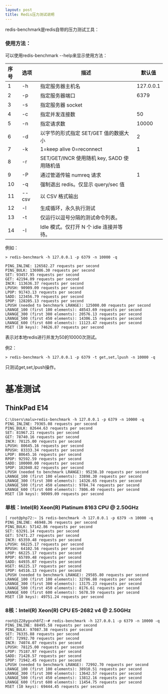 ```yaml
---
layout: post
title: Redis压力测试说明
---
```


redis-benchmark是redis自带的压力测试工具：

### 使用方法：

可以使用redis-benchmark --help来显示使用方法：

|序号	|选项	|描述	|默认值|
|:---- |:--- | ----- | ----- |
|1	|-h	|指定服务器主机名|	127.0.0.1|
|2	|-p	|指定服务器端口	|6379|
|3	|-s	|指定服务器 socket	||
|4	|-c	|指定并发连接数	|50|
|5	|-n	|指定请求数	|10000|
|6	|-d	|以字节的形式指定 SET/GET 值的数据大小	|2|
|7	|-k	|1=keep alive 0=reconnect	|1|
|8	|-r	|SET/GET/INCR 使用随机 key, SADD 使用随机值	||
|9	|-P	|通过管道传输 numreq 请求	|1|
|10	|-q	|强制退出 redis。仅显示 query/sec 值	||
|11	|--csv	|以 CSV 格式输出	||
|12	|-l	|生成循环，永久执行测试	||
|13	|-t	|仅运行以逗号分隔的测试命令列表。	||
|14	|-I	|Idle 模式。仅打开 N 个 idle 连接并等待。||


例如：

	> redis-benchmark -h 127.0.0.1 -p 6379 -n 10000 -q
	
	PING_INLINE: 126582.27 requests per second
	PING_BULK: 136986.30 requests per second
	SET: 93457.95 requests per second
	GET: 42194.09 requests per second
	INCR: 113636.37 requests per second
	LPUSH: 90909.09 requests per second
	LPOP: 91743.13 requests per second
	SADD: 123456.79 requests per second
	SPOP: 128205.13 requests per second
	LPUSH (needed to benchmark LRANGE): 125000.00 requests per second
	LRANGE_100 (first 100 elements): 48543.69 requests per second
	LRANGE_300 (first 300 elements): 20576.13 requests per second
	LRANGE_500 (first 450 elements): 14306.15 requests per second
	LRANGE_600 (first 600 elements): 11123.47 requests per second
	MSET (10 keys): 74626.87 requests per second

表示对本地redis进行并发为50的10000次测试。

例2：

	> redis-benchmark -h 127.0.0.1 -p 6379 -t get,set,lpush -n 10000 -q

只测试get,set,lpush操作。

# 基准测试

## ThinkPad E14

```
C:\Users\malu>redis-benchmark -h 127.0.0.1 -p 6379 -n 10000 -q
PING_INLINE: 79365.08 requests per second
PING_BULK: 82644.63 requests per second
SET: 81967.21 requests per second
GET: 78740.16 requests per second
INCR: 78125.00 requests per second
LPUSH: 80645.16 requests per second
RPUSH: 83333.34 requests per second
LPOP: 80645.16 requests per second
RPOP: 92592.59 requests per second
SADD: 100000.00 requests per second
SPOP: 102040.82 requests per second
LPUSH (needed to benchmark LRANGE): 95238.10 requests per second
LRANGE_100 (first 100 elements): 33898.30 requests per second
LRANGE_300 (first 300 elements): 14326.65 requests per second
LRANGE_500 (first 450 elements): 9784.74 requests per second
LRANGE_600 (first 600 elements): 7806.40 requests per second
MSET (10 keys): 90909.09 requests per second
```



### 单核：Intel(R) Xeon(R) Platinum 8163 CPU @ 2.50GHz

```
[ root@php72:~ ]$ redis-benchmark -h 127.0.0.1 -p 6379 -n 10000 -q
PING_INLINE: 46948.36 requests per second
PING_BULK: 57142.86 requests per second
SET: 63291.14 requests per second
GET: 57471.27 requests per second
INCR: 65359.48 requests per second
LPUSH: 66225.17 requests per second
RPUSH: 64102.56 requests per second
LPOP: 66225.17 requests per second
RPOP: 65789.48 requests per second
SADD: 64935.07 requests per second
HSET: 66225.17 requests per second
SPOP: 64516.13 requests per second
LPUSH (needed to benchmark LRANGE): 29585.80 requests per second
LRANGE_100 (first 100 elements): 32786.88 requests per second
LRANGE_300 (first 300 elements): 13175.23 requests per second
LRANGE_500 (first 450 elements): 8176.61 requests per second
LRANGE_600 (first 600 elements): 5678.59 requests per second
MSET (10 keys): 49751.24 requests per second
```



### 8核：Intel(R) Xeon(R) CPU E5-2682 v4 @ 2.50GHz

```
root@iZ28ygxxh8fZ:~# redis-benchmark -h 127.0.0.1 -p 6379 -n 10000 -q
PING_INLINE: 88495.58 requests per second
PING_BULK: 97087.38 requests per second
SET: 76335.88 requests per second
GET: 72992.70 requests per second
INCR: 74074.07 requests per second
LPUSH: 78125.00 requests per second
LPOP: 75187.97 requests per second
SADD: 71428.57 requests per second
SPOP: 71942.45 requests per second
LPUSH (needed to benchmark LRANGE): 72992.70 requests per second
LRANGE_100 (first 100 elements): 38910.51 requests per second
LRANGE_300 (first 300 elements): 13642.57 requests per second
LRANGE_500 (first 450 elements): 13812.16 requests per second
LRANGE_600 (first 600 elements): 11454.75 requests per second
MSET (10 keys): 69444.45 requests per second
```

